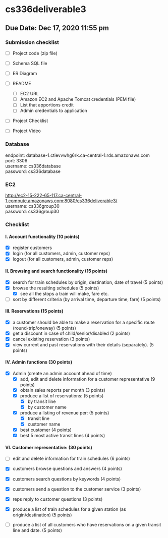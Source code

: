 # cs336deliverable3

## Due Date: Dec 17, 2020 11:55 pm

### Submission checklist
- [ ] Project code (zip file)
- [ ] Schema SQL file
- [ ] ER Diagram
- [ ] README
  - [ ] EC2 URL
  - [ ] Amazon EC2 and Apache Tomcat credentials (PEM file)
  - [ ] List that apportions credit
  - [ ] Admin credentials to application 
- [ ] Project Checklist
- [ ] Project Video


### Database
endpoint: database-1.ctievvwhg6rk.ca-central-1.rds.amazonaws.com  
port: 3306  
username: cs336database  
password: cs336database  

### EC2 
http://ec2-15-222-65-117.ca-central-1.compute.amazonaws.com:8080/cs336deliverable3/  
username: cs336group30  
password: cs336group30  

### Checklist
#### I. Account functionality (10 points)
- [X] register customers
- [X] login (for all customers, admin, customer reps)
- [X] logout (for all customers, admin, customer reps)

#### II. Browsing and search functionality (15 points)
- [X] search for train schedules by origin, destination, date of travel (5 points)
- [X] browse the resulting schedules (5 points)
  - [X] see all the stops a train will make, fare etc.
- [ ] sort by different criteria (by arrival time, departure time, fare) (5 points)

#### III. Reservations (15 points)
- [X] a customer should be able to make a reservation for a specific route (round-trip/oneway) (5 points)
- [X] get a discount in case of child/senior/disabled (2 points)
- [X] cancel existing reservation (3 points)
- [X] view current and past reservations with their details (separately). (5 points)

#### IV. Admin functions (30 points)
- [X] Admin (create an admin account ahead of time)
  - [X] add, edit and delete information for a customer representative (9 points)
  - [X] obtain sales reports per month (3 points)
  - [X] produce a list of reservations: (5 points)
    - [X] by transit line
    - [X] by customer name
  - [X] produce a listing of revenue per: (5 points)
    - [X] transit line
    - [X] customer name
  - [X] best customer (4 points)
  - [X] best 5 most active transit lines (4 points)

#### VI. Customer representative: (30 points)
- [ ] edit and delete information for train schedules (6 points)
- [X] customers browse questions and answers (4 points)
- [X] customers search questions by keywords (4 points)
- [X] customers send a question to the customer service (3 points)
- [X] reps reply to customer questions (3 points)
- [X] produce a list of train schedules for a given station (as origin/destination) (5 points)
- [ ] produce a list of all customers who have reservations on a given transit line and date. (5 points)

